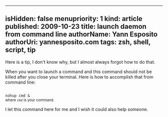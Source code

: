 -----
isHidden:       false
menupriority:   1
kind:           article
published: 2009-10-23
title: launch daemon from command line
authorName: Yann Esposito
authorUri: yannesposito.com
tags: zsh, shell, script, tip 
-----

Here is a tip, I don't know why, but I almost always forgot how to do that.

When you want to launch a command and this command should not be killed after you close your terminal. Here is how to accomplish that from command line: 

<div><code class="zsh">
nohup cmd &
</code>
<small>where <code>cmd</code> is your command.</small>
</div>

I let this command here for me and I wish it could also help someone.

